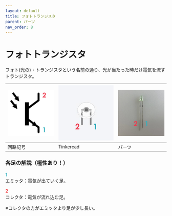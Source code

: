 ```yaml
---
layout: default
title: フォトトランジスタ
parent: パーツ
nav_order: 8
---
```


# フォトトランジスタ
フォト(光の)・トランジスタという名前の通り、光が当たった時だけ電気を流すトランジスタ。<br>


|![回路記号](../images/component/phototransistor/phototransistor_icon.jpg)|![Tinkercad](../images/component/phototransistor/phototransistor_tinkercad.jpg)|![実物](../images/component/phototransistor/phototransistor_pinout.jpg)|
|:--|:--|:--|
|回路記号|Tinkercad|パーツ|

### 各足の解説（極性あり！）
<span style="color:#36b1bf">**1**</span><br>
エミッタ：電気が出ていく足。

<span style="color:#f2484b">**2**</span><br>
コレクタ：電気が流れ込む足。

※コレクタの方がエミッタより足が少し長い。